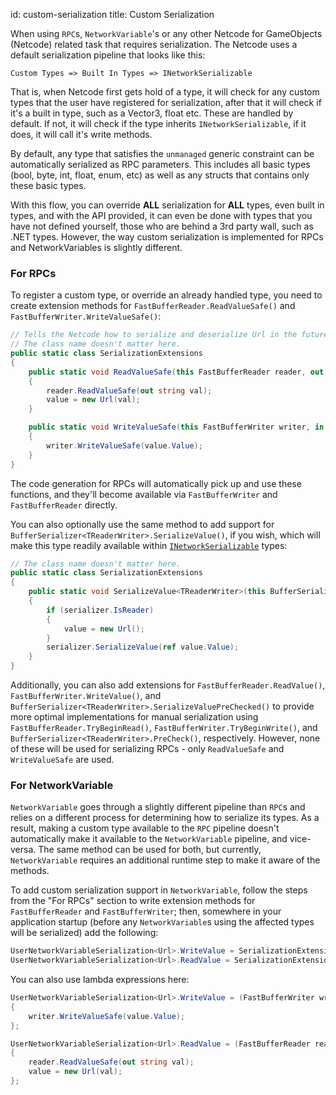 id: custom-serialization
title: Custom Serialization

When using `RPC`s, `NetworkVariable`'s or any other Netcode for GameObjects (Netcode) related task that requires serialization. The Netcode uses a default serialization pipeline that looks like this:

``
Custom Types => Built In Types => INetworkSerializable
``

That is, when Netcode first gets hold of a type, it will check for any custom types that the user have registered for serialization, after that it will check if it's a built in type, such as a Vector3, float etc. These are handled by default. If not, it will check if the type inherits `INetworkSerializable`, if it does, it will call it's write methods.

By default, any type that satisfies the `unmanaged` generic constraint can be automatically serialized as RPC parameters. This includes all basic types (bool, byte, int, float, enum, etc) as well as any structs that contains only these basic types.

With this flow, you can override **ALL** serialization for **ALL** types, even built in types, and with the API provided, it can even be done with types that you have not defined yourself, those who are behind a 3rd party wall, such as .NET types. However, the way custom serialization is implemented for RPCs and NetworkVariables is slightly different.

### For RPCs

To register a custom type, or override an already handled type, you need to create extension methods for `FastBufferReader.ReadValueSafe()` and `FastBufferWriter.WriteValueSafe()`:

```csharp
// Tells the Netcode how to serialize and deserialize Url in the future.
// The class name doesn't matter here.
public static class SerializationExtensions
{
    public static void ReadValueSafe(this FastBufferReader reader, out Url value)
    {
        reader.ReadValueSafe(out string val);
        value = new Url(val);
    }

    public static void WriteValueSafe(this FastBufferWriter writer, in Url value)
    {
        writer.WriteValueSafe(value.Value);
    }
}
```

The code generation for RPCs will automatically pick up and use these functions, and they'll become available via `FastBufferWriter` and `FastBufferReader` directly.

You can also optionally use the same method to add support for `BufferSerializer<TReaderWriter>.SerializeValue()`, if you wish, which will make this type readily available within [`INetworkSerializable`](inetworkserializable.md) types:

```csharp
// The class name doesn't matter here.
public static class SerializationExtensions
{  
    public static void SerializeValue<TReaderWriter>(this BufferSerializer<TReaderWriter> serializer, ref Url value) where TReaderWriter: IReaderWriter
    {
        if (serializer.IsReader)
        {
            value = new Url();
        }
        serializer.SerializeValue(ref value.Value);
    }
}
```

Additionally, you can also add extensions for `FastBufferReader.ReadValue()`, `FastBufferWriter.WriteValue()`, and `BufferSerializer<TReaderWriter>.SerializeValuePreChecked()` to provide more optimal implementations for manual serialization using `FastBufferReader.TryBeginRead()`, `FastBufferWriter.TryBeginWrite()`, and `BufferSerializer<TReaderWriter>.PreCheck()`, respectively. However, none of these will be used for serializing RPCs - only `ReadValueSafe` and `WriteValueSafe` are used.

### For NetworkVariable

`NetworkVariable` goes through a slightly different pipeline than `RPC`s and relies on a different process for determining how to serialize its types. As a result, making a custom type available to the `RPC` pipeline doesn't automatically make it available to the `NetworkVariable` pipeline, and vice-versa. The same method can be used for both, but currently, `NetworkVariable` requires an additional runtime step to make it aware of the methods.

To add custom serialization support in `NetworkVariable`, follow the steps from the "For RPCs" section to write extension methods for `FastBufferReader` and `FastBufferWriter`; then, somewhere in your application startup (before any `NetworkVariable`s using the affected types will be serialized) add the following:

```csharp
UserNetworkVariableSerialization<Url>.WriteValue = SerializationExtensions.WriteValueSafe;
UserNetworkVariableSerialization<Url>.ReadValue = SerializationExtensions.ReadValueSafe;    
```

You can also use lambda expressions here:

```csharp
UserNetworkVariableSerialization<Url>.WriteValue = (FastBufferWriter writer, in Url value) =>
{
    writer.WriteValueSafe(value.Value);
};

UserNetworkVariableSerialization<Url>.ReadValue = (FastBufferReader reader, out Url value) 
{
    reader.ReadValueSafe(out string val);
    value = new Url(val);
};
```